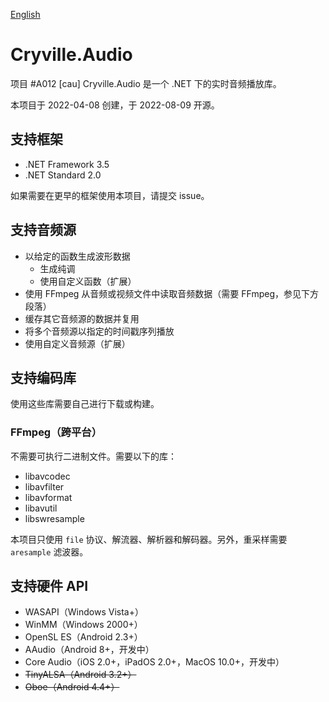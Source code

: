 [English](README.md)

# Cryville.Audio
项目 #A012 [cau] Cryville.Audio 是一个 .NET 下的实时音频播放库。

本项目于 2022-04-08 创建，于 2022-08-09 开源。

## 支持框架
- .NET Framework 3.5
- .NET Standard 2.0

如果需要在更早的框架使用本项目，请提交 issue。

## 支持音频源
- 以给定的函数生成波形数据
  - 生成纯调
  - 使用自定义函数（扩展）
- 使用 FFmpeg 从音频或视频文件中读取音频数据（需要 FFmpeg，参见下方段落）
- 缓存其它音频源的数据并复用
- 将多个音频源以指定的时间戳序列播放
- 使用自定义音频源（扩展）

## 支持编码库
使用这些库需要自己进行下载或构建。

### FFmpeg（跨平台）
不需要可执行二进制文件。需要以下的库：
- libavcodec
- libavfilter
- libavformat
- libavutil
- libswresample

本项目只使用 `file` 协议、解流器、解析器和解码器。另外，重采样需要 `aresample` 滤波器。

## 支持硬件 API
- WASAPI（Windows Vista+）
- WinMM（Windows 2000+）
- OpenSL ES（Android 2.3+）
- AAudio（Android 8+，开发中）
- Core Audio（iOS 2.0+，iPadOS 2.0+，MacOS 10.0+，开发中）
- ~~TinyALSA（Android 3.2+）~~
- ~~Oboe（Android 4.4+）~~
